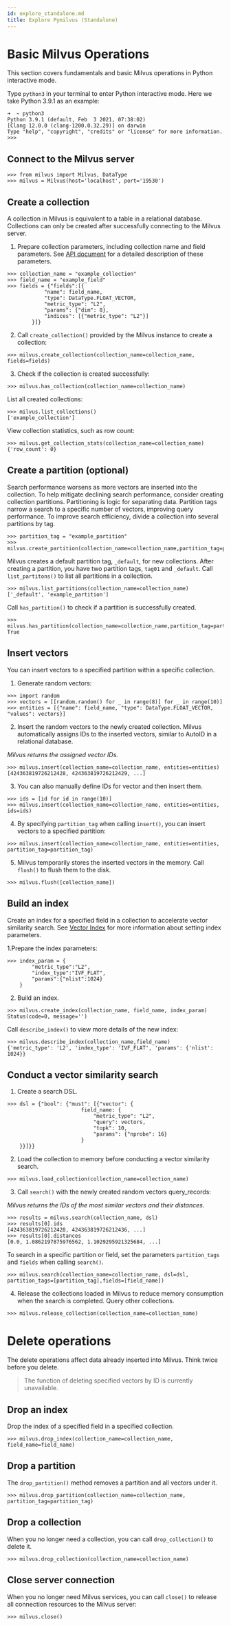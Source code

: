 ```yaml
---
id: explore_standalone.md
title: Explore Pymilvus (Standalone)
---
```


# Basic Milvus Operations

This section covers fundamentals and basic Milvus operations in Python interactive mode.


Type `python3` in your terminal to enter Python interactive mode. Here we take Python 3.9.1 as an example:

```
➜  ~ python3
Python 3.9.1 (default, Feb  3 2021, 07:38:02)
[Clang 12.0.0 (clang-1200.0.32.29)] on darwin
Type "help", "copyright", "credits" or "license" for more information.
>>>
```

## Connect to the Milvus server

```
>>> from milvus import Milvus, DataType
>>> milvus = Milvus(host='localhost', port='19530')
```

## Create a collection
A collection in Milvus is equivalent to a table in a relational database. Collections can only be created after successfully connecting to the Milvus server.

1. Prepare collection parameters, including collection name and field parameters. See [API document](https://pymilvus-orm.readthedocs.io/en/latest/) for a detailed description of these parameters.

```
>>> collection_name = "example_collection"
>>> field_name = "example_field"
>>> fields = {"fields":[{
            "name": field_name,
            "type": DataType.FLOAT_VECTOR,
            "metric_type": "L2",
            "params": {"dim": 8},
            "indices": [{"metric_type": "L2"}]
        }]}
```

2. Call `create_collection()` provided by the Milvus instance to create a collection:
```
>>> milvus.create_collection(collection_name=collection_name, fields=fields)
```
3. Check if the collection is created successfully:
```
>>> milvus.has_collection(collection_name=collection_name)
```

List all created collections:
```
>>> milvus.list_collections()
['example_collection']
```
View collection statistics, such as row count:
```
>>> milvus.get_collection_stats(collection_name=collection_name)
{'row_count': 0}
```
## Create a partition (optional)
Search performance worsens as more vectors are inserted into the collection. To help mitigate declining search performance, consider creating collection partitions. Partitioning is logic for separating data. Partition tags narrow a search to a specific number of vectors, improving query performance. To improve search efficiency, divide a collection into several partitions by tag.
```
>>> partition_tag = "example_partition"
>>> milvus.create_partition(collection_name=collection_name,partition_tag=partition_tag)
```
Milvus creates a default partition tag, `_default`, for new collections. After creating a partition, you have two partition tags, `tag01` and `_default`. Call `list_partitons()` to list all partitions in a collection.
```
>>> milvus.list_partitions(collection_name=collection_name)
['_default', 'example_partition']
```
Call `has_partition()` to check if a partition is successfully created.
```
>>> milvus.has_partition(collection_name=collection_name,partition_tag=partition_tag)
True
```

## Insert vectors
You can insert vectors to a specified partition within a specific collection.

1. Generate random vectors:
```
>>> import random
>>> vectors = [[random.random() for _ in range(8)] for _ in range(10)]
>>> entities = [{"name": field_name, "type": DataType.FLOAT_VECTOR, "values": vectors}]
```
2. Insert the random vectors to the newly created collection. Milvus automatically assigns IDs to the inserted vectors, similar to AutoID in a relational database.

*Milvus returns the assigned vector IDs.*

```
>>> milvus.insert(collection_name=collection_name, entities=entities)
[424363819726212428, 424363819726212429, ...]
```

3. You can also manually define IDs for vector and then insert them.
```
>>> ids = [id for id in range(10)]
>>> milvus.insert(collection_name=collection_name, entities=entities, ids=ids)
```
4. By specifying `partition_tag` when calling `insert()`, you can insert vectors to a specified partition:
```
>>> milvus.insert(collection_name=collection_name, entities=entities, partition_tag=partition_tag)
```
5. Milvus temporarily stores the inserted vectors in the memory. Call `flush()` to flush them to the disk.
```
>>> milvus.flush([collection_name])
```
## Build an index
Create an index for a specified field in a collection to accelerate vector similarity search. See [Vector Index](index.md) for more information about setting index parameters.

1.Prepare the index parameters:
```
>>> index_param = {
        "metric_type":"L2",
        "index_type":"IVF_FLAT",
        "params":{"nlist":1024}
    }
```
2. Build an index.
```
>>> milvus.create_index(collection_name, field_name, index_param)
Status(code=0, message='')
```
Call `describe_index()` to view more details of the new index:
```
>>> milvus.describe_index(collection_name,field_name)
{'metric_type': 'L2', 'index_type': 'IVF_FLAT', 'params': {'nlist': 1024}}
```
## Conduct a vector similarity search
1. Create a search DSL.
```
>>> dsl = {"bool": {"must": [{"vector": {
                        field_name: {
                            "metric_type": "L2",
                            "query": vectors,
                            "topk": 10,
                            "params": {"nprobe": 16}
                        }
    }}]}}
```
2. Load the collection to memory before conducting a vector similarity search.
```
>>> milvus.load_collection(collection_name=collection_name)
```
3. Call `search()` with the newly created random vectors query_records:

*Milvus returns the IDs of the most similar vectors and their distances.*
```
>>> results = milvus.search(collection_name, dsl)
>>> results[0].ids
[424363819726212428, 424363819726212436, ...]
>>> results[0].distances
[0.0, 1.0862197875976562, 1.1029295921325684, ...]
```
To search in a specific partition or field, set the parameters `partition_tags` and `fields` when calling `search()`.
```
>>> milvus.search(collection_name=collection_name, dsl=dsl, partition_tags=[partition_tag],fields=[field_name])
```
4. Release the collections loaded in Milvus to reduce memory consumption when the search is completed. Query other collections.
```
>>> milvus.release_collection(collection_name=collection_name)
```

# Delete operations
The delete operations affect data already inserted into Milvus. Think twice before you delete.

> The function of deleting specified vectors by ID is currently unavailable.

## Drop an index
Drop the index of a specified field in a specified collection.
```
>>> milvus.drop_index(collection_name=collection_name, field_name=field_name)
```
## Drop a partition
The `drop_partition()` method removes a partition and all vectors under it.
```
>>> milvus.drop_partition(collection_name=collection_name, partition_tag=partition_tag)
```

## Drop a collection
When you no longer need a collection, you can call `drop_collection()` to delete it.
```
>>> milvus.drop_collection(collection_name=collection_name)
```
## Close server connection
When you no longer need Milvus services, you can call `close()` to release all connection resources to the Milvus server:

```
>>> milvus.close()
```









